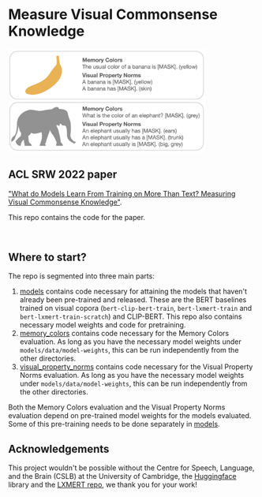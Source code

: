 # Measure Visual Commonsense Knowledge

<img src="images/overview.png" width="400"/>

## ACL SRW 2022 paper

["What do Models Learn From Training on More Than Text? Measuring Visual Commonsense Knowledge"](https://arxiv.org/abs/2205.07065). 

This repo contains the code for the paper.

&nbsp;

## Where to start?

The repo is segmented into three main parts:

1. [models](models) contains code necessary for attaining the models that haven't already been pre-trained and released. These are the BERT baselines trained on visual copora (`bert-clip-bert-train`, `bert-lxmert-train` and `bert-lxmert-train-scratch`) and CLIP-BERT. This repo also contains necessary model weights and code for pretraining.
2. [memory_colors](memory_colors) contains code necessary for the Memory Colors evaluation. As long as you have the necessary model weights under `models/data/model-weights`, this can be run independently from the other directories.
3. [visual_property_norms](visual_property_norms) contains code necessary for the Visual Property Norms evaluation. As long as you have the necessary model weights under `models/data/model-weights`, this can be run independently from the other directories.

Both the Memory Colors evaluation and the Visual Property Norms evaluation depend on pre-trained model weights for the models evaluated. Some of this pre-training needs to be done separately in [models](models).

## Acknowledgements
This project wouldn't be possible without the Centre for Speech, Language, and the Brain (CSLB) at the University of Cambridge, the [Huggingface](https://huggingface.co/) library and the [LXMERT repo](https://github.com/airsplay/lxmert), we thank you for your work!
